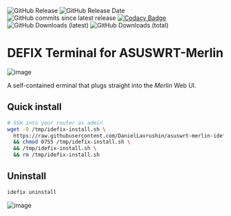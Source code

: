 ![GitHub Release](https://img.shields.io/github/v/release/daniellavrushin/asuswrt-merlin-idefix?logoColor=violet)
![GitHub Release Date](https://img.shields.io/github/release-date/daniellavrushin/asuswrt-merlin-idefix)
![GitHub commits since latest release](https://img.shields.io/github/commits-since/daniellavrushin/asuswrt-merlin-idefix/latest)
[![Codacy Badge](https://app.codacy.com/project/badge/Grade/5afa683e2930418a9b13efac6537aad8)](https://app.codacy.com/gh/DanielLavrushin/asuswrt-merlin-idefix/dashboard?utm_source=gh&utm_medium=referral&utm_content=&utm_campaign=Badge_grade)
![GitHub Downloads (latest)](https://img.shields.io/github/downloads/daniellavrushin/asuswrt-merlin-idefix/latest/total)
![GitHub Downloads (total)](https://img.shields.io/github/downloads/DanielLavrushin/asuswrt-merlin-idefix/total?label=total%20downloads)

# DEFIX Terminal for ASUSWRT-Merlin

![image](https://github.com/user-attachments/assets/d535a0da-0d06-44a1-ba3a-7a7c21e84a72)


A self-contained erminal that plugs straight into the *Merlin* Web UI.


## Quick install

```bash
# SSH into your router as admin
wget -O /tmp/idefix-install.sh \
  https://raw.githubusercontent.com/DanielLavrushin/asuswrt-merlin-idefix/refs/heads/main/install.sh \
  && chmod 0755 /tmp/idefix-install.sh \
  && /tmp/idefix-install.sh \
  && rm /tmp/idefix-install.sh
```

## Uninstall

```bash
idefix uninstall
```


![image](https://github.com/user-attachments/assets/36f13b3d-57c3-4a50-a8ce-4fccc3de6c3d)
